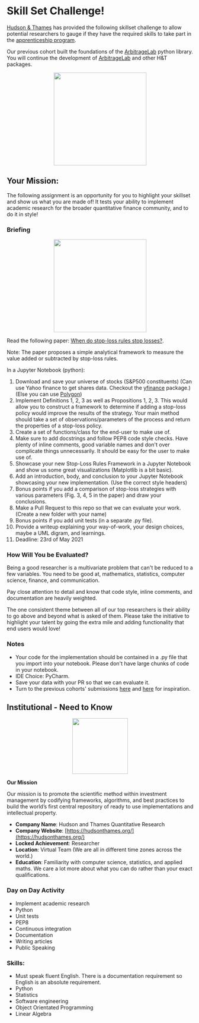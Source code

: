 # Skill Set Challenge!

[Hudson & Thames](https://hudsonthames.org/) has provided the following skillset challenge to allow potential researchers to gauge if they have the required skills to take part in the [apprenticeship program](https://hudsonthames.org/apprenticeship-program/).

Our previous cohort built the foundations of the [ArbitrageLab](https://hudsonthames.org/arbitragelab/) python library. You will continue the development of [ArbitrageLab](https://hudsonthames.org/arbitragelab/) and other H&T packages.

<div align="center">
  <img src="https://raw.githubusercontent.com/hudson-and-thames/june_applications_21/main/images/arbitragelab_logo.png" height="250"><br>
</div>        

## Your Mission:
The following assignment is an opportunity for you to highlight your skillset and show us what you are made of! It tests your ability to implement academic research for the broader quantitative finance community, and to do it in style!

### Briefing

<div align="center">
  <img src="https://raw.githubusercontent.com/hudson-and-thames/june_applications_21/main/images/stop_loss_policy.png" height="250"><br>
</div>

Read the following paper: [When do stop-loss rules stop losses?](https://dspace.mit.edu/bitstream/handle/1721.1/114876/Lo_When%20Do%20Stop-Loss.pdf). 

Note: The paper proposes a simple analytical framework to measure the value added or subtracted by stop-loss rules.

In a Jupyter Notebook (python):

1. Download and save your universe of stocks (S&P500 constituents) (Can use Yahoo finance to get shares data. Checkout the [yfinance](https://github.com/ranaroussi/yfinance) package.)(Else you can use [Polygon](https://polygon.io/))
1. Implement Definitions 1, 2, 3 as well as Propositions 1, 2, 3. This would allow you to construct a framework to determine if adding a stop-loss policy would improve the results of the strategy. Your main method should take a set of observations/parameters of the process and return the properties of a stop-loss policy.
1. Create a set of functions/class for the end-user to make use of.
1. Make sure to add docstrings and follow PEP8 code style checks. Have plenty of inline comments, good variable names and don't over complicate things unnecessarily. It should be easy for the user to make use of.
1. Showcase your new Stop-Loss Rules Framework in a Jupyter Notebook and show us some great visualizations (Matplotlib is a bit basic).
1. Add an introduction, body, and conclusion to your Jupyter Notebook showcasing your new implementation. (Use the correct style headers)
1. Bonus points if you add a comparison of stop-loss strategies with various parameters (Fig. 3, 4, 5 in the paper) and draw your conclusions.
1. Make a Pull Request to this repo so that we can evaluate your work. (Create a new folder with your name)
1. Bonus points if you add unit tests (in a separate .py file).
1. Provide a writeup explaining your way-of-work, your design choices, maybe a UML digram, and learnings.
1. Deadline: 23rd of May 2021  

### How Will You be Evaluated?

Being a good researcher is a multivariate problem that can't be reduced to a few variables. You need to be good at, mathematics, statistics, computer science, finance, and communication.

Pay close attention to detail and know that code style, inline comments, and documentation are heavily weighted.

The one consistent theme between all of our top researchers is their ability to go above and beyond what is asked of them. Please take the initiative to highlight your talent by going the extra mile and adding functionality that end users would love!

### Notes
* Your code for the implementation should be contained in a .py file that you import into your notebook. Please don't have large chunks of code in your notebook.
* IDE Choice: PyCharm.
* Save your data with your PR so that we can evaluate it.
* Turn to the previous cohorts' submissions [here](https://github.com/hudson-and-thames/oct_applications) and [here](https://github.com/hudson-and-thames/march_applications_21) for inspiration.

## Institutional - Need to Know

<div align="center">
  <img src="https://raw.githubusercontent.com/hudson-and-thames/mlfinlab/master/docs/source/logo/Hudson%20%26%20Thames_verticalblack.png" height="150"><br>
</div>

**Our Mission**

Our mission is to promote the scientific method within investment management by codifying frameworks, algorithms, and best practices to build the world’s first central repository of ready to use implementations and intellectual property.

* **Company Name**: Hudson and Thames Quantitative Research
* **Company Website**: [https://hudsonthames.org/](https://hudsonthames.org/)
* **Locked Achievement**: Researcher
* **Location**: Virtual Team (We are all in different time zones across the world.)
* **Education**: Familiarity with computer science, statistics, and applied maths. We care a lot more about what you can do rather than your exact qualifications.

### Day on Day Activity
* Implement academic research
* Python
* Unit tests
* PEP8
* Continuous integration
* Documentation
* Writing articles
* Public Speaking

### Skills:
* Must speak fluent English. There is a documentation requirement so English is an absolute requirement.
* Python
* Statistics
* Software engineering
* Object Orientated Programming
* Linear Algebra

